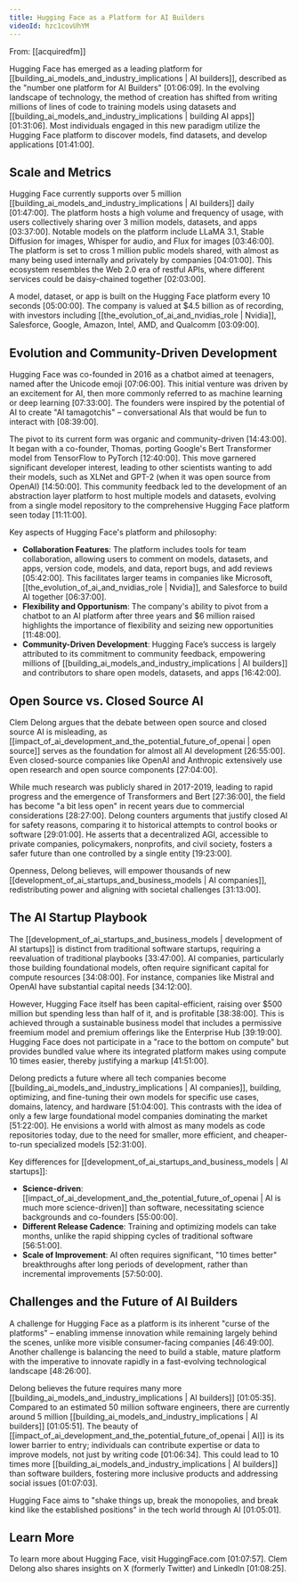 ```yaml
---
title: Hugging Face as a Platform for AI Builders
videoId: hzc1covUhYM
---
```


From: [[acquiredfm]] <br/> 

Hugging Face has emerged as a leading platform for [[building_ai_models_and_industry_implications | AI builders]], described as the "number one platform for AI Builders" [01:06:09]. In the evolving landscape of technology, the method of creation has shifted from writing millions of lines of code to training models using datasets and [[building_ai_models_and_industry_implications | building AI apps]] [01:31:06]. Most individuals engaged in this new paradigm utilize the Hugging Face platform to discover models, find datasets, and develop applications [01:41:00].

## Scale and Metrics

Hugging Face currently supports over 5 million [[building_ai_models_and_industry_implications | AI builders]] daily [01:47:00]. The platform hosts a high volume and frequency of usage, with users collectively sharing over 3 million models, datasets, and apps [03:37:00]. Notable models on the platform include LLaMA 3.1, Stable Diffusion for images, Whisper for audio, and Flux for images [03:46:00]. The platform is set to cross 1 million public models shared, with almost as many being used internally and privately by companies [04:01:00]. This ecosystem resembles the Web 2.0 era of restful APIs, where different services could be daisy-chained together [02:03:00].

A model, dataset, or app is built on the Hugging Face platform every 10 seconds [05:00:00]. The company is valued at $4.5 billion as of recording, with investors including [[the_evolution_of_ai_and_nvidias_role | Nvidia]], Salesforce, Google, Amazon, Intel, AMD, and Qualcomm [03:09:00].

## Evolution and Community-Driven Development

Hugging Face was co-founded in 2016 as a chatbot aimed at teenagers, named after the Unicode emoji [07:06:00]. This initial venture was driven by an excitement for AI, then more commonly referred to as machine learning or deep learning [07:33:00]. The founders were inspired by the potential of AI to create "AI tamagotchis" – conversational AIs that would be fun to interact with [08:39:00].

The pivot to its current form was organic and community-driven [14:43:00]. It began with a co-founder, Thomas, porting Google's Bert Transformer model from TensorFlow to PyTorch [12:40:00]. This move garnered significant developer interest, leading to other scientists wanting to add their models, such as XLNet and GPT-2 (when it was open source from OpenAI) [14:50:00]. This community feedback led to the development of an abstraction layer platform to host multiple models and datasets, evolving from a single model repository to the comprehensive Hugging Face platform seen today [11:11:00].

Key aspects of Hugging Face's platform and philosophy:
*   **Collaboration Features**: The platform includes tools for team collaboration, allowing users to comment on models, datasets, and apps, version code, models, and data, report bugs, and add reviews [05:42:00]. This facilitates larger teams in companies like Microsoft, [[the_evolution_of_ai_and_nvidias_role | Nvidia]], and Salesforce to build AI together [06:37:00].
*   **Flexibility and Opportunism**: The company's ability to pivot from a chatbot to an AI platform after three years and $6 million raised highlights the importance of flexibility and seizing new opportunities [11:48:00].
*   **Community-Driven Development**: Hugging Face’s success is largely attributed to its commitment to community feedback, empowering millions of [[building_ai_models_and_industry_implications | AI builders]] and contributors to share open models, datasets, and apps [16:42:00].

## Open Source vs. Closed Source AI

Clem Delong argues that the debate between open source and closed source AI is misleading, as [[impact_of_ai_development_and_the_potential_future_of_openai | open source]] serves as the foundation for almost all AI development [26:55:00]. Even closed-source companies like OpenAI and Anthropic extensively use open research and open source components [27:04:00].

While much research was publicly shared in 2017-2019, leading to rapid progress and the emergence of Transformers and Bert [27:36:00], the field has become "a bit less open" in recent years due to commercial considerations [28:27:00]. Delong counters arguments that justify closed AI for safety reasons, comparing it to historical attempts to control books or software [29:01:00]. He asserts that a decentralized AGI, accessible to private companies, policymakers, nonprofits, and civil society, fosters a safer future than one controlled by a single entity [19:23:00].

Openness, Delong believes, will empower thousands of new [[development_of_ai_startups_and_business_models | AI companies]], redistributing power and aligning with societal challenges [31:13:00].

## The AI Startup Playbook

The [[development_of_ai_startups_and_business_models | development of AI startups]] is distinct from traditional software startups, requiring a reevaluation of traditional playbooks [33:47:00]. AI companies, particularly those building foundational models, often require significant capital for compute resources [34:08:00]. For instance, companies like Mistral and OpenAI have substantial capital needs [34:12:00].

However, Hugging Face itself has been capital-efficient, raising over $500 million but spending less than half of it, and is profitable [38:38:00]. This is achieved through a sustainable business model that includes a permissive freemium model and premium offerings like the Enterprise Hub [39:19:00]. Hugging Face does not participate in a "race to the bottom on compute" but provides bundled value where its integrated platform makes using compute 10 times easier, thereby justifying a markup [41:51:00].

Delong predicts a future where all tech companies become [[building_ai_models_and_industry_implications | AI companies]], building, optimizing, and fine-tuning their own models for specific use cases, domains, latency, and hardware [51:04:00]. This contrasts with the idea of only a few large foundational model companies dominating the market [51:22:00]. He envisions a world with almost as many models as code repositories today, due to the need for smaller, more efficient, and cheaper-to-run specialized models [52:31:00].

Key differences for [[development_of_ai_startups_and_business_models | AI startups]]:
*   **Science-driven**: [[impact_of_ai_development_and_the_potential_future_of_openai | AI is much more science-driven]] than software, necessitating science backgrounds and co-founders [55:00:00].
*   **Different Release Cadence**: Training and optimizing models can take months, unlike the rapid shipping cycles of traditional software [56:51:00].
*   **Scale of Improvement**: AI often requires significant, "10 times better" breakthroughs after long periods of development, rather than incremental improvements [57:50:00].

## Challenges and the Future of AI Builders

A challenge for Hugging Face as a platform is its inherent "curse of the platforms" – enabling immense innovation while remaining largely behind the scenes, unlike more visible consumer-facing companies [46:49:00]. Another challenge is balancing the need to build a stable, mature platform with the imperative to innovate rapidly in a fast-evolving technological landscape [48:26:00].

Delong believes the future requires many more [[building_ai_models_and_industry_implications | AI builders]] [01:05:35]. Compared to an estimated 50 million software engineers, there are currently around 5 million [[building_ai_models_and_industry_implications | AI builders]] [01:05:51]. The beauty of [[impact_of_ai_development_and_the_potential_future_of_openai | AI]] is its lower barrier to entry; individuals can contribute expertise or data to improve models, not just by writing code [01:06:34]. This could lead to 10 times more [[building_ai_models_and_industry_implications | AI builders]] than software builders, fostering more inclusive products and addressing social issues [01:07:03].

Hugging Face aims to "shake things up, break the monopolies, and break kind like the established positions" in the tech world through AI [01:05:01].

## Learn More

To learn more about Hugging Face, visit HuggingFace.com [01:07:57]. Clem Delong also shares insights on X (formerly Twitter) and LinkedIn [01:08:25].